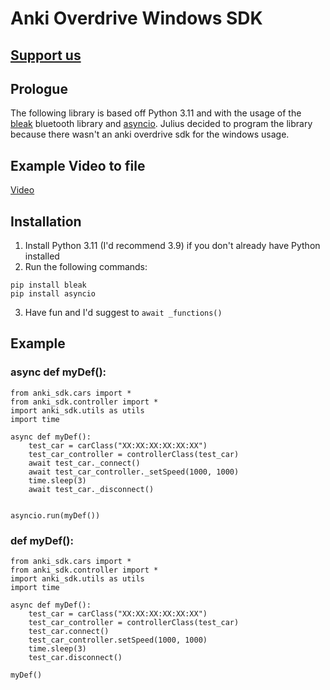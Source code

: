 # Anki Overdrive Windows SDK

## [Support us](https://www.buymeacoffee.com/AnkiOverdrive)

## Prologue
The following library is based off Python 3.11 and with the usage of the [bleak](https://github.com/hbldh/bleak) bluetooth library and [asyncio](https://github.com/python/asyncio/tree/master).
Julius decided to program the library because there wasn't an anki overdrive sdk for the windows usage.

## Example Video to file
[Video](https://youtu.be/Th4YuVaiRc8)

## Installation
1. Install Python 3.11 (I'd recommend 3.9) if you don't already have Python installed
2. Run the following commands:
```
pip install bleak
pip install asyncio
```
3. Have fun and I'd suggest to ```await _functions()```

## Example

### async def myDef():
```
from anki_sdk.cars import *
from anki_sdk.controller import *
import anki_sdk.utils as utils
import time

async def myDef():
    test_car = carClass("XX:XX:XX:XX:XX:XX")
    test_car_controller = controllerClass(test_car)
    await test_car._connect()
    await test_car_controller._setSpeed(1000, 1000)
    time.sleep(3)
    await test_car._disconnect()


asyncio.run(myDef())
```

### def myDef():
```
from anki_sdk.cars import *
from anki_sdk.controller import *
import anki_sdk.utils as utils
import time

async def myDef():
    test_car = carClass("XX:XX:XX:XX:XX:XX")
    test_car_controller = controllerClass(test_car)
    test_car.connect()
    test_car_controller.setSpeed(1000, 1000)
    time.sleep(3)
    test_car.disconnect()

myDef()
```

